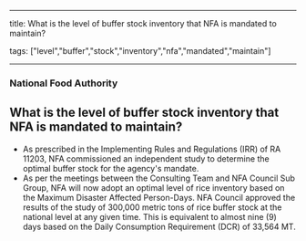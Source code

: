 
---

title: What is the level of buffer stock inventory that NFA is mandated to maintain?

tags: ["level","buffer","stock","inventory","nfa","mandated","maintain"]

---

### National Food Authority

## What is the level of buffer stock inventory that NFA is mandated to maintain?


 - As prescribed in the Implementing Rules and Regulations (IRR) of RA 11203, NFA commissioned an independent study to determine the optimal buffer stock for the agency's mandate.  
 - As per the meetings between the Consulting Team and NFA Council Sub Group, NFA will now adopt an optimal level of rice inventory based on the Maximum Disaster Affected Person-Days. NFA Council approved the results of the study of 300,000 metric tons of rice buffer stock at the national level at any given time. This is equivalent to almost nine (9) days based on the Daily Consumption Requirement (DCR) of 33,564 MT.
